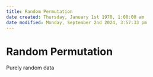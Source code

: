 ```yaml
---  
title: Random Permutation  
date created: Thursday, January 1st 1970, 1:00:00 am  
date modified: Monday, September 2nd 2024, 3:57:33 pm  
---  
```

# Random Permutation  
Purely random data